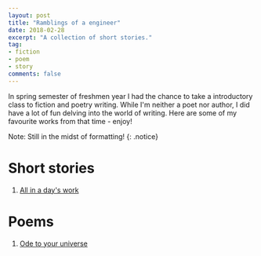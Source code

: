 ```yaml
---
layout: post
title: "Ramblings of a engineer"
date: 2018-02-28
excerpt: "A collection of short stories."
tag: 
- fiction
- poem
- story
comments: false
---
```


In spring semester of freshmen year I had the chance to take a introductory class to fiction and poetry writing. While I'm neither a poet nor author, I did have a lot of fun delving into the world of writing. Here are some of my favourite works from that time - enjoy! 

Note: Still in the midst of formatting! 
{: .notice}

# Short stories
1. [All in a day's work]({{site.url}}/all-in-a-day's-work)

# Poems
1. [Ode to your universe]({{site.url}}/ode-to-your-universe)